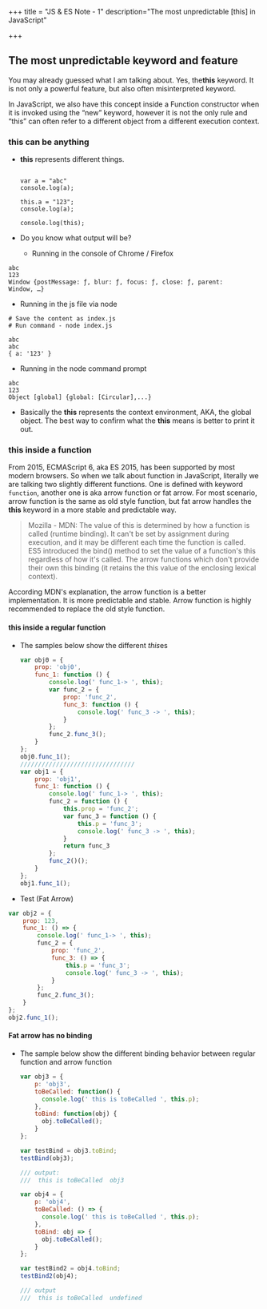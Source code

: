 +++
title = "JS & ES Note - 1"
description="The most unpredictable [this] in JavaScript"

+++


## The most unpredictable keyword and feature

You may already guessed what I am talking about. Yes,  the**this** keyword. It is not only a powerful feature, but also often misinterpreted keyword.

In JavaScript, we also have this concept inside a Function constructor when it is invoked using the “new” keyword, however it is not the only rule and “this” can often refer to a different object from a different execution context. 


### **this** can be anything
 
* **this** represents different things. 


  ```

  var a = "abc"
  console.log(a);

  this.a = "123";
  console.log(a);

  console.log(this);

  ```

- Do you know what output will be?

  - Running in the console of Chrome / Firefox

```
abc
123
Window {postMessage: ƒ, blur: ƒ, focus: ƒ, close: ƒ, parent: Window, …}
```

  - Running in the js file via node 

  ```
  # Save the content as index.js
  # Run command - node index.js

  abc
  abc
  { a: '123' }
  ```
    
  - Running in the node command prompt

  ```
  abc
  123
  Object [global] {global: [Circular],...}
  ```

* Basically the **this** represents the context environment, AKA, the global object. The best way to confirm what the **this** means is better to print it out. 


### **this** inside a function

From 2015, ECMAScript 6, aka ES 2015, has been supported by most modern browsers. So when we talk about function in JavaScript, literally we are talking two slightly different functions. One is defined with keyword `function`, another one is aka arrow function or fat arrow. For most scenario, arrow function is the same as old style function, but fat arrow handles the **this** keyword in a more stable and predictable way.  

> Mozilla - MDN: The value of this is determined by how a function is called (runtime binding). It can't be set by assignment during execution, and it may be different each time the function is called. ES5 introduced the bind() method to set the value of a function's this regardless of how it's called. The arrow functions which don't provide their own this binding (it retains the this value of the enclosing lexical context).

According MDN's explanation, the arrow function is a better implementation. It is more predictable and stable. Arrow function is highly recommended to replace the old style function.


#### **this** inside a regular function 

* The samples below show the different *this*es

  ```js
  var obj0 = {
      prop: 'obj0',
      func_1: function () {
          console.log(' func_1-> ', this);
          var func_2 = {
              prop: 'func_2',
              func_3: function () {
                  console.log(' func_3 -> ', this);
              }
          };
          func_2.func_3();
      }
  };
  obj0.func_1();
  ////////////////////////////////
  var obj1 = {
      prop: 'obj1',
      func_1: function () {
          console.log(' func_1-> ', this);
          func_2 = function () {
              this.prop = 'func_2';
              var func_3 = function () {
                  this.p = 'func_3';
                  console.log(' func_3 -> ', this);
              }
              return func_3
          };
          func_2()();
      }
  };
  obj1.func_1();
  ```


* Test (Fat Arrow)

```js
var obj2 = {
    prop: 123,
    func_1: () => {
        console.log(' func_1-> ', this);
        func_2 = {
            prop: 'func_2',
            func_3: () => {
                this.p = 'func_3';
                console.log(' func_3 -> ', this);
            }
        };
        func_2.func_3();
    }
};
obj2.func_1();
```



#### Fat arrow has no binding

* The sample below show the different binding behavior between regular function and arrow function 


  ```js
  var obj3 = {
      p: 'obj3',
      toBeCalled: function() {
        console.log(' this is toBeCalled ', this.p);
      },
      toBind: function(obj) {
        obj.toBeCalled();
      }
  };

  var testBind = obj3.toBind;
  testBind(obj3);

  /// output:
  ///  this is toBeCalled  obj3

  var obj4 = {
      p: 'obj4',
      toBeCalled: () => {
        console.log(' this is toBeCalled ', this.p);
      },
      toBind: obj => {
        obj.toBeCalled();
      }
  };

  var testBind2 = obj4.toBind;
  testBind2(obj4);

  /// output
  ///  this is toBeCalled  undefined

  ```

